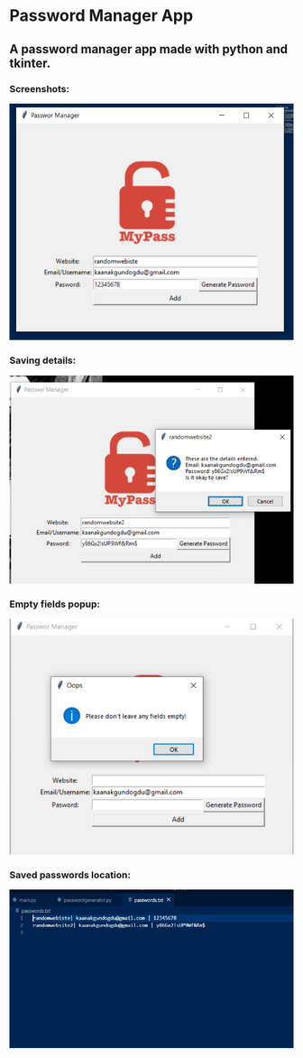 # Password Manager App
## A password manager app made with python and tkinter.

### Screenshots:

![](https://github.com/kaanakgundogdu/password-manager-python/blob/main/app/images/1.png)

### Saving details:

![](https://github.com/kaanakgundogdu/password-manager-python/blob/main/app/images/2.png)

### Empty fields popup:

![](https://github.com/kaanakgundogdu/password-manager-python/blob/main/app/images/3.png)

### Saved passwords location:

![](https://github.com/kaanakgundogdu/password-manager-python/blob/main/app/images/4.png)
